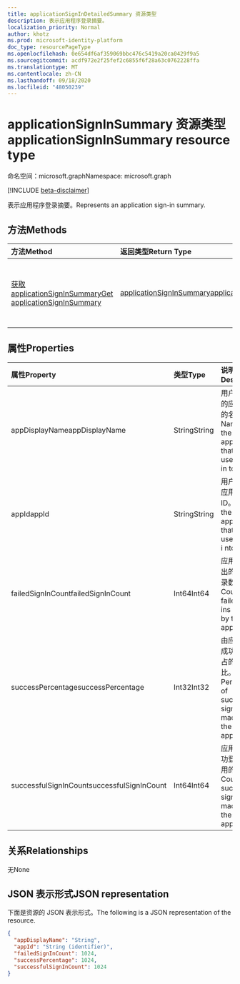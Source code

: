 ```yaml
---
title: applicationSignInDetailedSummary 资源类型
description: 表示应用程序登录摘要。
localization_priority: Normal
author: khotz
ms.prod: microsoft-identity-platform
doc_type: resourcePageType
ms.openlocfilehash: 0e654df6af359069bbc476c5419a20ca0429f9a5
ms.sourcegitcommit: acdf972e2f25fef2c6855f6f28a63c0762228ffa
ms.translationtype: MT
ms.contentlocale: zh-CN
ms.lasthandoff: 09/18/2020
ms.locfileid: "48050239"
---
```

# <a name="applicationsigninsummary-resource-type"></a><span data-ttu-id="b6f2f-103">applicationSignInSummary 资源类型</span><span class="sxs-lookup"><span data-stu-id="b6f2f-103">applicationSignInSummary resource type</span></span>

<span data-ttu-id="b6f2f-104">命名空间：microsoft.graph</span><span class="sxs-lookup"><span data-stu-id="b6f2f-104">Namespace: microsoft.graph</span></span>

[!INCLUDE [beta-disclaimer](../../includes/beta-disclaimer.md)]

<span data-ttu-id="b6f2f-105">表示应用程序登录摘要。</span><span class="sxs-lookup"><span data-stu-id="b6f2f-105">Represents an application sign-in summary.</span></span>

## <a name="methods"></a><span data-ttu-id="b6f2f-106">方法</span><span class="sxs-lookup"><span data-stu-id="b6f2f-106">Methods</span></span>

| <span data-ttu-id="b6f2f-107">方法</span><span class="sxs-lookup"><span data-stu-id="b6f2f-107">Method</span></span>       | <span data-ttu-id="b6f2f-108">返回类型</span><span class="sxs-lookup"><span data-stu-id="b6f2f-108">Return Type</span></span> | <span data-ttu-id="b6f2f-109">说明</span><span class="sxs-lookup"><span data-stu-id="b6f2f-109">Description</span></span> |
|:-------------|:------------|:------------|
| [<span data-ttu-id="b6f2f-110">获取 applicationSignInSummary</span><span class="sxs-lookup"><span data-stu-id="b6f2f-110">Get applicationSignInSummary</span></span>](../api/applicationsigninsummary-get.md) | [<span data-ttu-id="b6f2f-111">applicationSignInSummary</span><span class="sxs-lookup"><span data-stu-id="b6f2f-111">applicationSignInSummary</span></span>](applicationsigninsummary.md) | <span data-ttu-id="b6f2f-112">读取 **applicationSignInSummary** 对象的属性和关系。</span><span class="sxs-lookup"><span data-stu-id="b6f2f-112">Read the properties and relationships of an **applicationSignInSummary** object.</span></span> |

## <a name="properties"></a><span data-ttu-id="b6f2f-113">属性</span><span class="sxs-lookup"><span data-stu-id="b6f2f-113">Properties</span></span>
| <span data-ttu-id="b6f2f-114">属性</span><span class="sxs-lookup"><span data-stu-id="b6f2f-114">Property</span></span>     | <span data-ttu-id="b6f2f-115">类型</span><span class="sxs-lookup"><span data-stu-id="b6f2f-115">Type</span></span>        | <span data-ttu-id="b6f2f-116">说明</span><span class="sxs-lookup"><span data-stu-id="b6f2f-116">Description</span></span> |
|:-------------|:------------|:------------|
|<span data-ttu-id="b6f2f-117">appDisplayName</span><span class="sxs-lookup"><span data-stu-id="b6f2f-117">appDisplayName</span></span>|<span data-ttu-id="b6f2f-118">String</span><span class="sxs-lookup"><span data-stu-id="b6f2f-118">String</span></span>|<span data-ttu-id="b6f2f-119">用户登录到的应用程序的名称。</span><span class="sxs-lookup"><span data-stu-id="b6f2f-119">Name of the application that the user signed in to.</span></span>|
|<span data-ttu-id="b6f2f-120">appId</span><span class="sxs-lookup"><span data-stu-id="b6f2f-120">appId</span></span>|<span data-ttu-id="b6f2f-121">String</span><span class="sxs-lookup"><span data-stu-id="b6f2f-121">String</span></span>|  <span data-ttu-id="b6f2f-122">用户签署的应用程序的 ID。</span><span class="sxs-lookup"><span data-stu-id="b6f2f-122">ID of the application that the user signed i nto.</span></span>|
|<span data-ttu-id="b6f2f-123">failedSignInCount</span><span class="sxs-lookup"><span data-stu-id="b6f2f-123">failedSignInCount</span></span>|<span data-ttu-id="b6f2f-124">Int64</span><span class="sxs-lookup"><span data-stu-id="b6f2f-124">Int64</span></span>|<span data-ttu-id="b6f2f-125">应用程序发出的失败登录数。</span><span class="sxs-lookup"><span data-stu-id="b6f2f-125">Count of failed sign-ins made by the application.</span></span>|
|<span data-ttu-id="b6f2f-126">successPercentage</span><span class="sxs-lookup"><span data-stu-id="b6f2f-126">successPercentage</span></span>|<span data-ttu-id="b6f2f-127">Int32</span><span class="sxs-lookup"><span data-stu-id="b6f2f-127">Int32</span></span>|<span data-ttu-id="b6f2f-128">由应用程序成功登录所占的百分比。</span><span class="sxs-lookup"><span data-stu-id="b6f2f-128">Percentage of successful sign-ins made by the application.</span></span>|
|<span data-ttu-id="b6f2f-129">successfulSignInCount</span><span class="sxs-lookup"><span data-stu-id="b6f2f-129">successfulSignInCount</span></span>|<span data-ttu-id="b6f2f-130">Int64</span><span class="sxs-lookup"><span data-stu-id="b6f2f-130">Int64</span></span>|<span data-ttu-id="b6f2f-131">应用程序成功登录时所用的计数。</span><span class="sxs-lookup"><span data-stu-id="b6f2f-131">Count of successful sign-ins made by the application.</span></span>|

## <a name="relationships"></a><span data-ttu-id="b6f2f-132">关系</span><span class="sxs-lookup"><span data-stu-id="b6f2f-132">Relationships</span></span>
<span data-ttu-id="b6f2f-133">无</span><span class="sxs-lookup"><span data-stu-id="b6f2f-133">None</span></span>


## <a name="json-representation"></a><span data-ttu-id="b6f2f-134">JSON 表示形式</span><span class="sxs-lookup"><span data-stu-id="b6f2f-134">JSON representation</span></span>

<span data-ttu-id="b6f2f-135">下面是资源的 JSON 表示形式。</span><span class="sxs-lookup"><span data-stu-id="b6f2f-135">The following is a JSON representation of the resource.</span></span>

<!-- {
  "blockType": "resource",
  "optionalProperties": [

  ],
  "@odata.type": "microsoft.graph.applicationSignInSummary"
}-->

```json
{
  "appDisplayName": "String",
  "appId": "String (identifier)",
  "failedSignInCount": 1024,
  "successPercentage": 1024,
  "successfulSignInCount": 1024
}

```

<!-- uuid: 8fcb5dbc-d5aa-4681-8e31-b001d5168d79
2015-10-25 14:57:30 UTC -->
<!-- {
  "type": "#page.annotation",
  "description": "applicationSignInSummary resource",
  "keywords": "",
  "section": "documentation",
  "tocPath": ""
}-->



